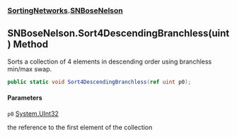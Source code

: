 ### [SortingNetworks](SortingNetworks.md 'SortingNetworks').[SNBoseNelson](SortingNetworks.SNBoseNelson.md 'SortingNetworks.SNBoseNelson')

## SNBoseNelson.Sort4DescendingBranchless(uint) Method

Sorts a collection of 4 elements in descending order using branchless min/max swap.

```csharp
public static void Sort4DescendingBranchless(ref uint p0);
```
#### Parameters

<a name='SortingNetworks.SNBoseNelson.Sort4DescendingBranchless(uint).p0'></a>

`p0` [System.UInt32](https://docs.microsoft.com/en-us/dotnet/api/System.UInt32 'System.UInt32')

the reference to the first element of the collection
